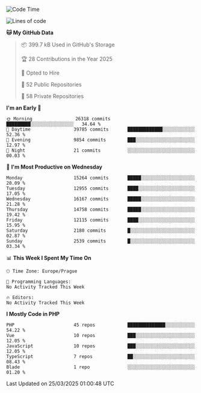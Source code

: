<!--START_SECTION:waka-->
![Code Time](http://img.shields.io/badge/Code%20Time-1%2C584%20hrs%203%20mins-blue)

![Lines of code](https://img.shields.io/badge/From%20Hello%20World%20I%27ve%20Written-22.8%20million%20lines%20of%20code-blue)

**🐱 My GitHub Data** 

> 📦 399.7 kB Used in GitHub's Storage 
 > 
> 🏆 28 Contributions in the Year 2025
 > 
> 💼 Opted to Hire
 > 
> 📜 52 Public Repositories 
 > 
> 🔑 58 Private Repositories 
 > 
**I'm an Early 🐤** 

```text
🌞 Morning                26318 commits       █████████░░░░░░░░░░░░░░░░   34.64 % 
🌆 Daytime                39785 commits       █████████████░░░░░░░░░░░░   52.36 % 
🌃 Evening                9854 commits        ███░░░░░░░░░░░░░░░░░░░░░░   12.97 % 
🌙 Night                  21 commits          ░░░░░░░░░░░░░░░░░░░░░░░░░   00.03 % 
```
📅 **I'm Most Productive on Wednesday** 

```text
Monday                   15264 commits       █████░░░░░░░░░░░░░░░░░░░░   20.09 % 
Tuesday                  12955 commits       ████░░░░░░░░░░░░░░░░░░░░░   17.05 % 
Wednesday                16167 commits       █████░░░░░░░░░░░░░░░░░░░░   21.28 % 
Thursday                 14758 commits       █████░░░░░░░░░░░░░░░░░░░░   19.42 % 
Friday                   12115 commits       ████░░░░░░░░░░░░░░░░░░░░░   15.95 % 
Saturday                 2180 commits        █░░░░░░░░░░░░░░░░░░░░░░░░   02.87 % 
Sunday                   2539 commits        █░░░░░░░░░░░░░░░░░░░░░░░░   03.34 % 
```


📊 **This Week I Spent My Time On** 

```text
🕑︎ Time Zone: Europe/Prague

💬 Programming Languages: 
No Activity Tracked This Week

🔥 Editors: 
No Activity Tracked This Week
```

**I Mostly Code in PHP** 

```text
PHP                      45 repos            ██████████████░░░░░░░░░░░   54.22 % 
Vue                      10 repos            ███░░░░░░░░░░░░░░░░░░░░░░   12.05 % 
JavaScript               10 repos            ███░░░░░░░░░░░░░░░░░░░░░░   12.05 % 
TypeScript               7 repos             ██░░░░░░░░░░░░░░░░░░░░░░░   08.43 % 
Blade                    1 repo              ░░░░░░░░░░░░░░░░░░░░░░░░░   01.20 % 
```




 Last Updated on 25/03/2025 01:00:48 UTC
<!--END_SECTION:waka-->
<!--
**AlexKratky/AlexKratky** is a ✨ _special_ ✨ repository because its `README.md` (this file) appears on your GitHub profile.

Here are some ideas to get you started:

- 🔭 I’m currently working on ...
- 🌱 I’m currently learning ...
- 👯 I’m looking to collaborate on ...
- 🤔 I’m looking for help with ...
- 💬 Ask me about ...
- 📫 How to reach me: ...
- 😄 Pronouns: ...
- ⚡ Fun fact: ...
-->
